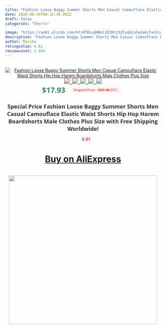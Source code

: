 ```yaml
---
title: "Fashion Loose Baggy Summer Shorts Men Casual Camouflace Elastic Waist Shorts Hip Hop Harem Boardshorts Male Clothes Plus Size"
date: 2020-06-29T08:12:36.892Z
draft: false
categories: "Shorts"

image: "https://ae01.alicdn.com/kf/HTB1uQHWal1D3KVjSZFyq6zuFpXaB/Fashion-Loose-Baggy-Summer-Shorts-Men-Casual-Camouflace-Elastic-Waist-Shorts-Hip-Hop-Harem-Boardshorts-Male.jpg"
description: "Fashion Loose Baggy Summer Shorts Men Casual Camouflace Elastic Waist Shorts Hip Hop Harem Boardshorts Male Clothes Plus Size"
author: Marsha
ratingvalue: 4.61
reviewcount: 1.444
---
```

<br>
<div style="text-align: center;">
<a href="https://s.click.aliexpress.com/e/_9H0RBX" target="_blank" rel="nofollow noopener noreferrer"><img alt="Fashion Loose Baggy Summer Shorts Men Casual Camouflace Elastic Waist Shorts Hip Hop Harem Boardshorts Male Clothes Plus Size" class="magnifier-image" src="https://ae01.alicdn.com/kf/HTB1uQHWal1D3KVjSZFyq6zuFpXaB/Fashion-Loose-Baggy-Summer-Shorts-Men-Casual-Camouflace-Elastic-Waist-Shorts-Hip-Hop-Harem-Boardshorts-Male.jpg_640x640.jpg">
<br>
<img style="border:1px solid salmon" src="https://ae01.alicdn.com/kf/HTB1uQHWal1D3KVjSZFyq6zuFpXaB/Fashion-Loose-Baggy-Summer-Shorts-Men-Casual-Camouflace-Elastic-Waist-Shorts-Hip-Hop-Harem-Boardshorts-Male.jpg_120x120.jpg">&nbsp;&nbsp;<img style="border:1px solid salmon" src="https://ae01.alicdn.com/kf/HTB1BWYVafWG3KVjSZPcq6zkbXXax/Fashion-Loose-Baggy-Summer-Shorts-Men-Casual-Camouflace-Elastic-Waist-Shorts-Hip-Hop-Harem-Boardshorts-Male.jpg_120x120.jpg">&nbsp;&nbsp;<img style="border:1px solid salmon" src="https://ae01.alicdn.com/kf/HTB1I8YVak9E3KVjSZFGq6A19XXaA/Fashion-Loose-Baggy-Summer-Shorts-Men-Casual-Camouflace-Elastic-Waist-Shorts-Hip-Hop-Harem-Boardshorts-Male.jpg_120x120.jpg">&nbsp;&nbsp;<img style="border:1px solid salmon" src="https://ae01.alicdn.com/kf/HTB1z2TUagaH3KVjSZFpq6zhKpXa1/Fashion-Loose-Baggy-Summer-Shorts-Men-Casual-Camouflace-Elastic-Waist-Shorts-Hip-Hop-Harem-Boardshorts-Male.jpg_120x120.jpg">&nbsp;&nbsp;<img style="border:1px solid salmon" src="https://ae01.alicdn.com/kf/HTB1Vvj5aa1s3KVjSZFtq6yLOpXat/Fashion-Loose-Baggy-Summer-Shorts-Men-Casual-Camouflace-Elastic-Waist-Shorts-Hip-Hop-Harem-Boardshorts-Male.jpg_120x120.jpg"></a></div><br0>
<div style="text-align: center;"><span style="background-color: white; border: 0px; box-sizing: border-box; color: seagreen; display: inline-block; font-family: &quot;open sans&quot; , &quot;arial&quot; , &quot;helvetica&quot; , sans-serif , &quot;heiti&quot;; font-size: 24px; font-stretch: inherit; font-weight: 700; line-height: inherit; margin: 0px 10px 0px 0px; padding: 0px; vertical-align: middle;">$17.93 </span>
<span style="background: rgb(255 , 241 , 241); border-radius: 3px; border: 0px; box-sizing: border-box; color: #ff4747; display: inline-block; font-family: inherit; font-size: 12px; font-stretch: inherit; font-style: inherit; font-variant: inherit; font-weight: 600; line-height: inherit; margin: 0px; padding: 2px 5px; transform: scale(0.9); vertical-align: middle;">Original Price : <b style="text-decoration: line-through;">$28.46 </b> 37%&nbsp;&nbsp;</span></div>
<h1 style="color: #333333; display: inline-block; font-family: &quot;open sans&quot; , &quot;arial&quot; , &quot;helvetica&quot; , sans-serif , &quot;heiti&quot;; font-size: 18px; font-stretch: inherit; font-weight: 700; text-align: center;">Special Price Fashion Loose Baggy Summer Shorts Men Casual Camouflace Elastic Waist Shorts Hip Hop Harem Boardshorts Male Clothes Plus Size with Free Shipping Worldwide!</h1>
<div style="color: #ff4747; text-align: center;">
<img src="https://4.bp.blogspot.com/-M0ZcTcb-5uY/XleCXlxnR4I/AAAAAAAAAEc/OrjgMkXV1oMQFaCRZj5HQwOCBcu3w1FegCPcBGAYYCw/s1600/star.png" style="height: 15px;">&nbsp;<b>4.61</b></div>
<div class="button_cont" align="center"><a class="buynow_a" href="https://s.click.aliexpress.com/e/_9H0RBX" target="_blank" rel="nofollow noopener noreferrer"><H1>Buy on AliExpress</H1></a></div><br>
<div class="separator" style="clear: both; text-align: center;">
<img src="https://lh3.googleusercontent.com/-pTy5HemUv9M/XlePHvY0dAI/AAAAAAAAAE4/0nX5iRUoIWY8eMW9Dpxeirr157OZliDIgCLcBGAsYHQ/s1600/badge.gif" width="480">
</div>
